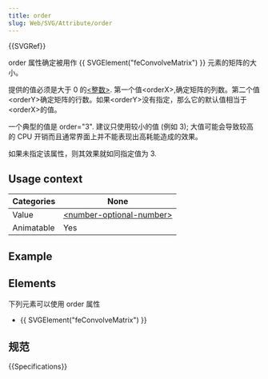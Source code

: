 ```yaml
---
title: order
slug: Web/SVG/Attribute/order
---
```


{{SVGRef}}

order 属性确定被用作 {{ SVGElement("feConvolveMatrix") }} 元素的矩阵的大小。

提供的值必须是大于 0 的[<整数>](/zh-CN/docs/SVG/Content_type#integer). 第一个值\<orderX>,确定矩阵的列数。第二个值\<orderY>确定矩阵的行数。如果\<orderY>没有指定，那么它的默认值相当于\<orderX>的值。

一个典型的值是 order="3". 建议只使用较小的值 (例如 3); 大值可能会导致较高的 CPU 开销而且通常界面上并不能表现出高耗能造成的效果。

如果未指定该属性，则其效果就如同指定值为 3.

## Usage context

| Categories | None                                                                        |
| ---------- | --------------------------------------------------------------------------- |
| Value      | [\<number-optional-number>](/zh-CN/docs/SVG/Content_type#number-optional-number) |
| Animatable | Yes                                                                         |

## Example

## Elements

下列元素可以使用 order 属性

- {{ SVGElement("feConvolveMatrix") }}

## 规范

{{Specifications}}
